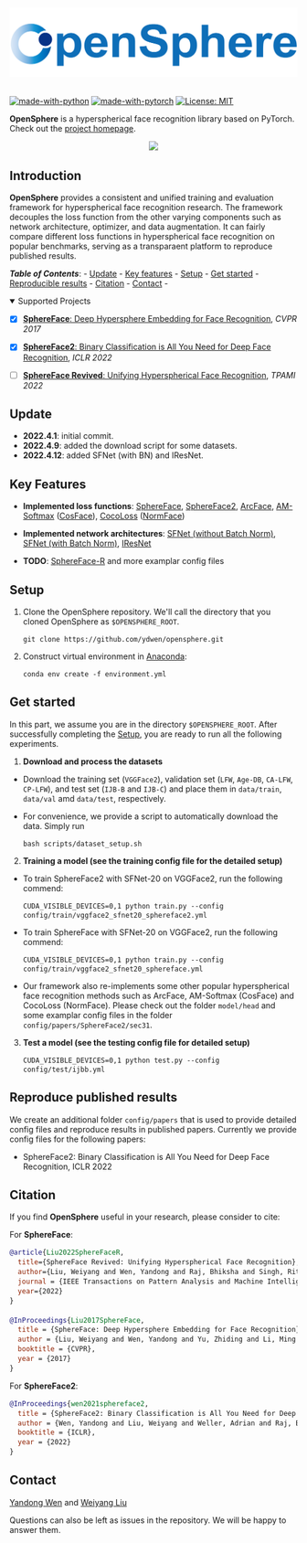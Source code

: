
<div align="center">
  <img src="assets/opensphere_logo2.png" width="600"/>
</div>
&nbsp;

[![made-with-python](https://img.shields.io/badge/Made%20with-Python-red.svg)](#python)
[![made-with-pytorch](https://img.shields.io/badge/Made%20with-Pytorch-brightgreen)](https://pytorch.org/)
[![License: MIT](https://img.shields.io/badge/License-MIT-yellow.svg)](https://opensource.org/licenses/MIT)

**OpenSphere** is a hyperspherical face recognition library based on PyTorch. Check out the [project homepage](https://opensphere.world/).

<p align="center"> 
<img src="assets/teaser.gif" width="580"/>
</p>

## Introduction
**OpenSphere** provides a consistent and unified training and evaluation framework for hyperspherical face recognition research. The framework decouples the loss function from the other varying components such as network architecture, optimizer, and data augmentation. It can fairly compare different loss functions in hyperspherical face recognition on popular benchmarks, serving as a transparaent platform to reproduce published results.


<!-- TABLE OF CONTENTS -->
***Table of Contents***: - <a href="#update">Update</a> - <a href="#key-features">Key features</a> - <a href="#setup">Setup</a> - <a href="#get-started">Get started</a> - <a href="#reproduce-published-results">Reproducible results</a> - <a href="#citation">Citation</a> - <a href="#contact">Contact</a> - 

<details open>
<summary>Supported Projects</summary>
	

- [x] [**SphereFace**: Deep Hypersphere Embedding for Face Recognition](https://wyliu.com/papers/LiuCVPR17v3.pdf), *CVPR 2017*</li>

- [x] [**SphereFace2**: Binary Classification is All You Need for Deep Face Recognition](https://wyliu.com/papers/sphereface2_ICLR22.pdf), *ICLR 2022* 

- [ ] [**SphereFace Revived**: Unifying Hyperspherical Face Recognition](https://wyliu.com/papers/spherefacer_v3_TPAMI.pdf), *TPAMI 2022*

</details>


## Update
- **2022.4.1**: initial commit.
- **2022.4.9**: added the download script for some datasets.
- **2022.4.12**: added SFNet (with BN) and IResNet.


## Key Features
- **Implemented loss functions**: [SphereFace](https://wyliu.com/papers/LiuCVPR17v3.pdf), [SphereFace2](https://wyliu.com/papers/sphereface2_ICLR22.pdf), [ArcFace](https://arxiv.org/pdf/1801.07698.pdf), [AM-Softmax](https://arxiv.org/pdf/1801.05599.pdf) ([CosFace](https://arxiv.org/pdf/1801.09414.pdf)), [CocoLoss](https://arxiv.org/pdf/1710.00870.pdf) ([NormFace](https://arxiv.org/pdf/1704.06369.pdf))

- **Implemented network architectures**: [SFNet (without Batch Norm)](https://wyliu.com/papers/LiuCVPR17v3.pdf), [SFNet (with Batch Norm)](https://wyliu.com/papers/spherefacer_v3_TPAMI.pdf), [IResNet](https://openaccess.thecvf.com/content_cvpr_2016/papers/He_Deep_Residual_Learning_CVPR_2016_paper.pdf)

- **TODO**: [SphereFace-R](https://wyliu.com/papers/spherefacer_v3_TPAMI.pdf) and more examplar config files


## Setup
1. Clone the OpenSphere repository. We'll call the directory that you cloned OpenSphere as `$OPENSPHERE_ROOT`.

    ```console
    git clone https://github.com/ydwen/opensphere.git
    ```

2. Construct virtual environment in [Anaconda](https://www.anaconda.com/):

    ```console
    conda env create -f environment.yml
    ```

## Get started
In this part, we assume you are in the directory `$OPENSPHERE_ROOT`. After successfully completing the [Setup](#setup), you are ready to run all the following experiments.

1. **Download and process the datasets**

  - Download the training set (`VGGFace2`), validation set (`LFW`, `Age-DB`, `CA-LFW`, `CP-LFW`), and test set (`IJB-B` and `IJB-C`) and place them in `data/train`, `data/val` amd `data/test`, respectively.
	
  - For convenience, we provide a script to automatically download the data. Simply run

	```console
	bash scripts/dataset_setup.sh
	```


2. **Training a model (see the training config file for the detailed setup)**

  - To train SphereFace2 with SFNet-20 on VGGFace2, run the following commend:

	```console
	CUDA_VISIBLE_DEVICES=0,1 python train.py --config config/train/vggface2_sfnet20_sphereface2.yml
	```

  - To train SphereFace with SFNet-20 on VGGFace2, run the following commend:

	```console
	CUDA_VISIBLE_DEVICES=0,1 python train.py --config config/train/vggface2_sfnet20_sphereface.yml
	```
	
  - Our framework also re-implements some other popular hyperspherical face recognition methods such as ArcFace, AM-Softmax (CosFace) and CocoLoss (NormFace). Please check out the folder `model/head` and some examplar config files in the folder `config/papers/SphereFace2/sec31`.

3. **Test a model (see the testing config file for detailed setup)**

	```console
	CUDA_VISIBLE_DEVICES=0,1 python test.py --config config/test/ijbb.yml
	```

## Reproduce published results

We create an additional folder `config/papers` that is used to provide detailed config files and reproduce results in published papers. Currently we provide config files for the following papers:
  
  - SphereFace2: Binary Classification is All You Need for Deep Face Recognition, ICLR 2022


## Citation

If you find **OpenSphere** useful in your research, please consider to cite:

For **SphereFace**:

  ```bibtex
  @article{Liu2022SphereFaceR,
	title={SphereFace Revived: Unifying Hyperspherical Face Recognition},
	author={Liu, Weiyang and Wen, Yandong and Raj, Bhiksha and Singh, Rita and Weller, Adrian},
	journal = {IEEE Transactions on Pattern Analysis and Machine Intelligence},
	year={2022}
  }
	
  @InProceedings{Liu2017SphereFace,
	title = {SphereFace: Deep Hypersphere Embedding for Face Recognition},
	author = {Liu, Weiyang and Wen, Yandong and Yu, Zhiding and Li, Ming and Raj, Bhiksha and Song, Le},
	booktitle = {CVPR},
	year = {2017}
  }
  ```
      
For **SphereFace2**:

  ```bibtex
  @InProceedings{wen2021sphereface2,
	title = {SphereFace2: Binary Classification is All You Need for Deep Face Recognition},
	author = {Wen, Yandong and Liu, Weiyang and Weller, Adrian and Raj, Bhiksha and Singh, Rita},
	booktitle = {ICLR},
	year = {2022}
  }
  ```
	
	

## Contact

  [Yandong Wen](https://ydwen.github.io) and [Weiyang Liu](https://wyliu.com)

  Questions can also be left as issues in the repository. We will be happy to answer them.

